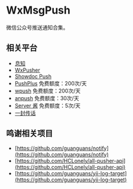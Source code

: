 # WxMsgPush
微信公众号推送通知合集。

## 相关平台
* [息知](https://xz.qqoq.net/#/index)
* [WxPusher](https://wxpusher.zjiecode.com/docs/#/)
* [Showdoc Push](https://push.showdoc.com.cn/#/)
* [PushPlus](https://www.pushplus.plus/) 免费额度：200次/天
* [wpush](https://wpush.cn/) 免费额度：200次/天
* [anpush](https://anpush.com/) 免费额度：30次/天
* [Server 酱](https://sct.ftqq.com) 免费额度：5次/天
* [一封传话](https://www.phprm.com/push/h5/)

## 鸣谢相关项目
* [https://github.com/guanguans/notify](https://github.com/guanguans/notify)
* [https://github.com/HCLonely/all-pusher-api](https://github.com/HCLonely/all-pusher-api)
* [https://github.com/guanguans/yii-log-target](https://github.com/guanguans/yii-log-target)
